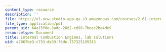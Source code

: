 ```yaml
---
content_type: resource
description: ''
file: https://ol-ocw-studio-app-qa.s3.amazonaws.com/courses/2-61-internal-combustion-engines-spring-2017/a7067be3c733de3976de757325195313_MIT2_61S17_lab_soln.pdf
file_type: application/pdf
parent_uid: 64a15f0e-8adc-26d2-cd98-7bcec2ba4de9
resourcetype: Document
title: Internal Combustion Engines, lab solutions
uid: a7067be3-c733-de39-76de-757325195313
---
```

